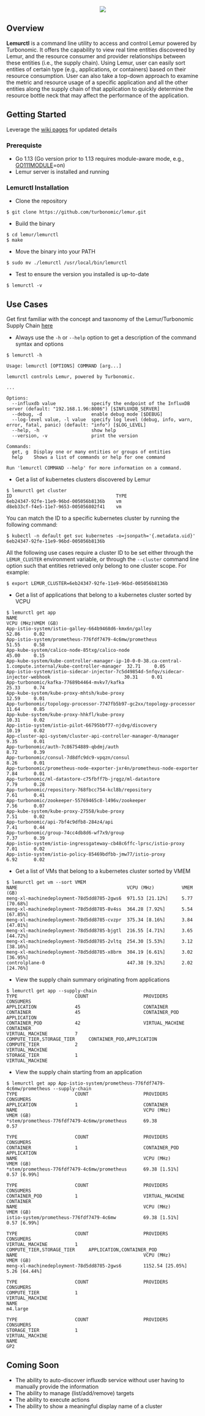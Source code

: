 <p align="center">
    <img src="https://user-images.githubusercontent.com/10012486/68960926-2af33d80-079f-11ea-928f-ccfd21d56982.png">
</p>

<!--
http://www.apache.org/licenses/LICENSE-2.0.txt

Copyright 2019 Turbonomic

Licensed under the Apache License, Version 2.0 (the "License");
you may not use this file except in compliance with the License.
You may obtain a copy of the License at

    http://www.apache.org/licenses/LICENSE-2.0

Unless required by applicable law or agreed to in writing, software
distributed under the License is distributed on an "AS IS" BASIS,
WITHOUT WARRANTIES OR CONDITIONS OF ANY KIND, either express or implied.
See the License for the specific language governing permissions and
limitations under the License.
-->

## Overview

**Lemurctl** is a command line utility to access and control Lemur powered by Turbonomic. It offers the capability to view real time entities discovered by Lemur, and the resource consumer and provider relationships between these entities (i.e., the supply chain). Using Lemur, user can easily sort entities of certain type (e.g., applications, or containers) based on their resource consumption. User can also take a top-down approach to examine the metric and resource usage of a specific application and all the other entities along the supply chain of that application to quickly determine the resource bottle neck that may affect the performance of the application.

## Getting Started 
Leverage the [wiki pages](https://github.com/turbonomic/lemur/wiki/Lemurctl) for updated details
### Prerequiste
* Go 1.13 (Go version prior to 1.13 requires module-aware mode, e.g., [GO111MODULE](https://golang.org/cmd/go/#hdr-Module_support)=on)
* Lemur server is installed and running

### Lemurctl Installation
* Clone the repository
```
$ git clone https://github.com/turbonomic/lemur.git
```
* Build the binary
```
$ cd lemur/lemurctl
$ make
```
* Move the binary into your PATH
```
$ sudo mv ./lemurctl /usr/local/bin/lemurctl
```
* Test to ensure the version you installed is up-to-date
```
$ lemurctl -v
```

## Use Cases
Get first familiar with the concept and taxonomy of the Lemur/Turbonomic Supply Chain [here](https://github.com/turbonomic/lemur/wiki/Lemur-Use-Cases)
* Always use the `-h` or `--help` option to get a description of the command syntax and options
```
$ lemurctl -h

Usage: lemurctl [OPTIONS] COMMAND [arg...]

lemurctl controls Lemur, powered by Turbonomic.

...

Options:
  --influxdb value             specify the endpoint of the InfluxDB server (default: "192.168.1.96:8086") [$INFLUXDB_SERVER]
  --debug, -d                  enable debug mode [$DEBUG]
  --log-level value, -l value  specify log level (debug, info, warn, error, fatal, panic) (default: "info") [$LOG_LEVEL]
  --help, -h                   show help
  --version, -v                print the version
  
Commands:
  get, g  Display one or many entities or groups of entities
  help    Shows a list of commands or help for one command
  
Run 'lemurctl COMMAND --help' for more information on a command.

```
* Get a list of kubernetes clusters discovered by Lemur
```
$ lemurctl get cluster
ID                                      TYPE                     
6eb24347-92fe-11e9-96bd-005056b8136b    vm                       
d8eb33cf-f4e5-11e7-9653-005056802f41    vm  
```
You can match the ID to a specific kubernetes cluster by running the following command:
```
$ kubectl -n default get svc kubernetes -o=jsonpath='{.metadata.uid}'
6eb24347-92fe-11e9-96bd-005056b8136b
```
All the following use cases require a cluster ID to be set either through the `LEMUR_CLUSTER` environment variable, or through the `--cluster` command line option such that entities retrieved only belong to one cluster scope. For example:
```
$ export LEMUR_CLUSTER=6eb24347-92fe-11e9-96bd-005056b8136b
```
* Get a list of applications that belong to a kubernetes cluster sorted by VCPU
```
$ lemurctl get app
NAME                                                                                                        VCPU (MHz)VMEM (GB) 
App-istio-system/istio-galley-664b9468d6-kmx6n/galley                                                       52.86     0.02      
App-istio-system/prometheus-776fdf7479-4c6mw/prometheus                                                     51.55     0.58      
App-kube-system/calico-node-85txg/calico-node                                                               45.00     0.15         
App-kube-system/kube-controller-manager-ip-10-0-0-38.ca-central-1.compute.internal/kube-controller-manager  32.71     0.05      
App-istio-system/istio-sidecar-injector-7c5d49854d-5nfqv/sidecar-injector-webhook                           30.31     0.01      
App-turbonomic/kafka-77689b4464-mvkv7/kafka                                                                 25.33     0.74      
App-kube-system/kube-proxy-mhtsh/kube-proxy                                                                 12.59     0.01      
App-turbonomic/topology-processor-7747fb5b97-gc2xx/topology-processor                                       11.64     0.85      
App-kube-system/kube-proxy-hhkfl/kube-proxy                                                                 10.31     0.02      
App-istio-system/istio-pilot-66795bbf77-njdvg/discovery                                                     10.19     0.02      
App-cluster-api-system/cluster-api-controller-manager-0/manager                                             9.35      0.01      
App-turbonomic/auth-7c86754889-qbdmj/auth                                                                   8.72      0.39      
App-turbonomic/consul-7d8dfc9dc9-vpqzn/consul                                                               8.26      0.01      
App-turbonomic/prometheus-node-exporter-jxr4n/prometheus-node-exporter                                      7.84      0.01      
App-turbonomic/ml-datastore-c75fbff7b-jrqgz/ml-datastore                                                    7.79      0.28      
App-turbonomic/repository-768fbcc754-kcl8b/repository                                                       7.61      0.41      
App-turbonomic/zookeeper-55769465c8-l496v/zookeeper                                                         7.56      0.07      
App-kube-system/kube-proxy-27558/kube-proxy                                                                 7.51      0.02      
App-turbonomic/api-7bf4c9dfb8-284z4/api                                                                     7.41      0.44      
App-turbonomic/group-74cc4db8d6-wf7x9/group                                                                 7.37      0.39      
App-istio-system/istio-ingressgateway-cb48c6ffc-lprsc/istio-proxy                                           7.01      0.02      
App-istio-system/istio-policy-85469bdfbb-jmw77/istio-proxy                                                  6.92      0.02      
```
* Get a list of VMs that belong to a kubernetes cluster sorted by VMEM
```
$ lemurctl get vm --sort VMEM
NAME                                        VCPU (MHz)          VMEM (GB)    
meng-xl-machinedeployment-78d5dd8785-2gws6  971.53 [21.12%]     5.77 [70.68%]
meng-xl-machinedeployment-78d5dd8785-8v4ss  364.28 [7.92%]      5.54 [67.85%]
meng-xl-machinedeployment-78d5dd8785-cvzpr  375.34 [8.16%]      3.84 [47.01%]
meng-xl-machinedeployment-78d5dd8785-bjgtl  216.55 [4.71%]      3.65 [44.72%]
meng-xl-machinedeployment-78d5dd8785-2vltq  254.30 [5.53%]      3.12 [38.16%]
meng-xl-machinedeployment-78d5dd8785-x8brm  304.19 [6.61%]      3.02 [36.95%]
controlplane-0                              447.38 [9.32%]      2.02 [24.76%]
```
* View the supply chain summary originating from applications
```
$ lemurctl get app --supply-chain
TYPE                     COUNT                    PROVIDERS                     CONSUMERS                     
APPLICATION              45                       CONTAINER                                                   
CONTAINER                45                       CONTAINER_POD                 APPLICATION                   
CONTAINER_POD            42                       VIRTUAL_MACHINE               CONTAINER                     
VIRTUAL_MACHINE          7                        COMPUTE_TIER,STORAGE_TIER     CONTAINER_POD,APPLICATION     
COMPUTE_TIER             2                                                      VIRTUAL_MACHINE               
STORAGE_TIER             1                                                      VIRTUAL_MACHINE               
```
* View the supply chain starting from an application
```
$ lemurctl get app App-istio-system/prometheus-776fdf7479-4c6mw/prometheus --supply-chain
TYPE                     COUNT                    PROVIDERS                     CONSUMERS                     
APPLICATION              1                        CONTAINER                                                   
NAME                                              VCPU (MHz)                    VMEM (GB)                     
*stem/prometheus-776fdf7479-4c6mw/prometheus      69.38                         0.57                          

TYPE                     COUNT                    PROVIDERS                     CONSUMERS                     
CONTAINER                1                        CONTAINER_POD                 APPLICATION                   
NAME                                              VCPU (MHz)                    VMEM (GB)                     
*stem/prometheus-776fdf7479-4c6mw/prometheus      69.38 [1.51%]                 0.57 [6.99%]                  

TYPE                     COUNT                    PROVIDERS                     CONSUMERS                     
CONTAINER_POD            1                        VIRTUAL_MACHINE               CONTAINER                     
NAME                                              VCPU (MHz)                    VMEM (GB)                     
istio-system/prometheus-776fdf7479-4c6mw          69.38 [1.51%]                 0.57 [6.99%]                  

TYPE                     COUNT                    PROVIDERS                     CONSUMERS                     
VIRTUAL_MACHINE          1                        COMPUTE_TIER,STORAGE_TIER     APPLICATION,CONTAINER_POD     
NAME                                              VCPU (MHz)                    VMEM (GB)                     
meng-xl-machinedeployment-78d5dd8785-2gws6        1152.54 [25.05%]              5.26 [64.44%]                 

TYPE                     COUNT                    PROVIDERS                     CONSUMERS                     
COMPUTE_TIER             1                                                      VIRTUAL_MACHINE               
NAME                                              
m4.large                                          

TYPE                     COUNT                    PROVIDERS                     CONSUMERS                     
STORAGE_TIER             1                                                      VIRTUAL_MACHINE               
NAME                                              
GP2                                              

```
## Coming Soon
* The ability to auto-discover influxdb service without user having to manually provide the information
* The ability to manage (list/add/remove) targets
* The ability to execute actions
* The ability to show a meaningful display name of a cluster
